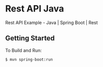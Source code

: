# Rest API Java

Rest API Example - Java | Spring Boot | Rest

## Getting Started

To Build and Run:
```
$ mvn spring-boot:run
```
